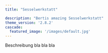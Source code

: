 ```yaml
---
title: "Sesselwerkstatt"

description: "Bertis amazing Sesselwerkstatt"
theme_version: '2.8.2'
cascade:
  featured_image: '/images/default.jpg'
---
```

Beschreibung bla bla bla

